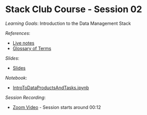 # Stack Club Course - Session 02

*Learning Goals*: Introduction to the Data Management Stack

*References*:
* [Live notes](https://docs.google.com/document/d/10MLuWOOMNy5SPixbFI15u5iWdrZ1aIL_ywy66pHTCIY)
* [Glossary of Terms](https://docs.google.com/document/d/1KBQadu99tV5VnFUbPKq4iqKEdgtBTCF1RJNWtXM_mF0)

*Slides*:
* [Slides](https://drive.google.com/open?id=1cHL94qAVBinMqcvn5kVdcsD-Lzxf4wvP)

*Notebook*:
* [IntroToDataProductsAndTasks.ipynb](IntroToDataProductsAndTasks.ipynb)

*Session Recording*:
* [Zoom Video](https://stanford.zoom.us/rec/share/9-xRf7ip2ltJSJGU8WyYBL4cFbzuX6a80yge__YOmUc2OGyQ5fS9sJSnw3nAuKYA) - Session starts around 00:12
